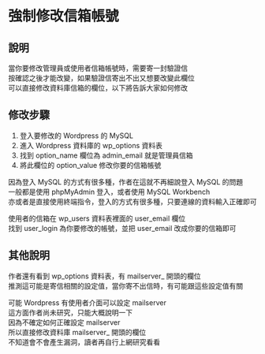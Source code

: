 # 強制修改信箱帳號

## 說明

當你要修改管理員或使用者信箱帳號時，需要寄一封驗證信  
按確認之後才能改變，如果驗證信寄出不出又想要改變此欄位  
可以直接修改資料庫信箱的欄位，以下將告訴大家如何修改

## 修改步驟

1. 登入要修改的 Wordpress 的 MySQL
2. 進入 Wordpress 資料庫的 wp\_options 資料表
3. 找到 option\_name 欄位為 admin\_email 就是管理員信箱
4. 將此欄位的 option\_value 修改你要的信箱帳號

因為登入 MySQL 的方式有很多種，作者在這就不再細說登入 MySQL 的問題  
一般都是使用 phpMyAdmin 登入，或者使用 MySQL Workbench  
亦或者是直接使用終端指令，登入的方式有很多種，只要連線的資料輸入正確即可

使用者的信箱在 wp\_users 資料表裡面的 user\_email 欄位  
找到 user\_login 為你要修改的帳號，並把 user\_email 改成你要的信箱即可

## 其他說明

作者還有看到 wp\_options 資料表，有 mailserver\_ 開頭的欄位  
推測這可能是寄信相關的設定值，當你寄不出信時，有可能跟這些設定值有關

可能 Wordpress 有使用者介面可以設定 mailserver  
這方面作者尚未研究，只能大概說明一下  
因為不確定如何正確設定 mailserver  
所以直接修改資料庫  mailserver\_ 開頭的欄位  
不知道會不會產生漏洞，讀者再自行上網研究看看



